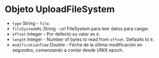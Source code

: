 # Objeto UploadFileSystem

* `type` String - `file`.
* `filsSystemURL` String - url FileSystem para leer datos para cargar.
* `offset` Integer - Por defecto su valor es `0`.
* `length` Integer - Number of bytes to read from `offset`. Defaults to `0`.
* `modificationTime` Double - Fecha de la última modificación en segundos, comenzando a contar desde UNIX epoch.
